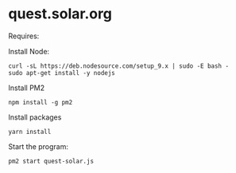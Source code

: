 # quest.solar.org

Requires:

Install Node:

```
curl -sL https://deb.nodesource.com/setup_9.x | sudo -E bash -
sudo apt-get install -y nodejs
```

Install PM2

```
npm install -g pm2
```

Install packages

```
yarn install
```

Start the program:

```
pm2 start quest-solar.js
```
